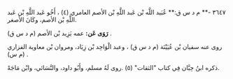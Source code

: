 ٣٦٤٧ -** م د س ق:** عُبَيد اللَّه بْن عَبد اللَّهِ بْن الأصم العامري (٤) ، أَخُو عَبد اللَّهِ بْن عَبد اللَّهِ بْن الأصم، وكَانَ الأصغر.

**رَوَى عَن:** عمه يَزِيد بْن الأصم (م د س ق) .

روى عنه سفيان بْن عُيَيْنَة (م د س ق) ، وعبد الْوَاحِد بْن زِيَاد، ومروان بْن معاوية الفزاري (م س) .

ذكره ابنُ حِبَّان فِي كتاب "الثقات" (٥) .روى لَهُ مسلم، وأَبُو داود، والنَّسَائي، وابْن مَاجَهْ.